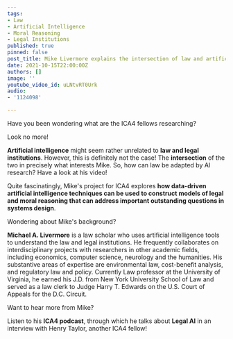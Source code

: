 ```yaml
---
tags:
- Law
- Artificial Intelligence
- Moral Reasoning
- Legal Institutions
published: true
pinned: false
post_title: Mike Livermore explains the intersection of law and artificial intelligence
date: 2021-10-15T22:00:00Z
authors: []
image: ''
youtube_video_id: uLNtvRT0Urk
audio:
- '1124098'

---
```

Have you been wondering what are the ICA4 fellows researching?

Look no more!

**Artificial intelligence** might seem rather unrelated to **law and legal institutions**. However, this is definitely not the case! The **intersection** of the two in precisely what interests Mike. So, how can law be adapted by AI research? Have a look at his video!

Quite fascinatingly, Mike's project for ICA4 explores **how data-driven artificial intelligence techniques can be used to construct models of legal and moral reasoning that can address important outstanding questions in systems design**.

Wondering about Mike's background?

**Michael A. Livermore** is a law scholar who uses artificial intelligence tools to understand the law and legal institutions. He frequently collaborates on interdisciplinary projects with researchers in other academic fields, including economics, computer science, neurology and the humanities. His substantive areas of expertise are environmental law, cost-benefit analysis, and regulatory law and policy. Currently Law professor at the University of Virginia, he earned his J.D. from New York University School of Law and served as a law clerk to Judge Harry T. Edwards on the U.S. Court of Appeals for the D.C. Circuit.

Want to hear more from Mike?

Listen to his **ICA4 podcast**, through which he talks about **Legal AI** in an interview with Henry Taylor, another ICA4 fellow!
